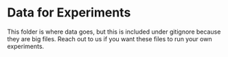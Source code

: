 # Data for Experiments

This folder is where data goes, but this is included under gitignore because they are big files. Reach out to us if you want these files to run your own experiments.